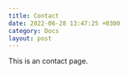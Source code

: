 ```yaml
---
title: Contact
date: 2022-06-28 13:47:25 +0300
category: Docs
layout: post
---
```


This is an contact page.
